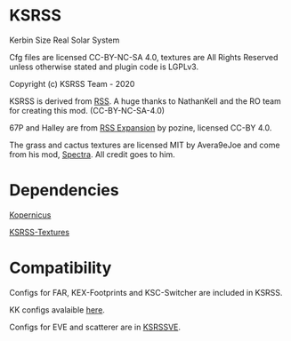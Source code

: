 # KSRSS

Kerbin Size Real Solar System

Cfg files are licensed CC-BY-NC-SA 4.0, textures are All Rights Reserved unless otherwise stated and plugin code is LGPLv3.

Copyright (c) KSRSS Team - 2020

KSRSS is derived from [RSS](https://forum.kerbalspaceprogram.com/index.php?/topic/177216-173-real-solar-system-v164-26-nov-2019/). A huge thanks to NathanKell and the RO team for creating this mod. (CC-BY-NC-SA-4.0)

67P and Halley are from [RSS Expansion](https://forum.kerbalspaceprogram.com/index.php?/topic/116275-105-rss-planets-moons-expanded-v0120-sedna-is-finally-here/) by pozine, licensed CC-BY 4.0. 

The grass and cactus textures are licensed MIT by Avera9eJoe and come from his mod, [Spectra](https://forum.kerbalspaceprogram.com/index.php?/topic/159443-16-spectra-v117-visual-compilation-1st-april-18/). All credit goes to him.

# Dependencies

[Kopernicus](https://github.com/Kopernicus/Kopernicus/releases/)

[KSRSS-Textures](https://github.com/KerbalFrench/KSRSS-Textures)

# Compatibility

Configs for FAR, KEX-Footprints and KSC-Switcher are included in KSRSS.

KK configs avalaible [here](https://github.com/KerbalFrench/KK-KSRSS/releases).

Configs for EVE and scatterer are in [KSRSSVE](https://github.com/KerbalFrench/KSRSSVE/releases).

